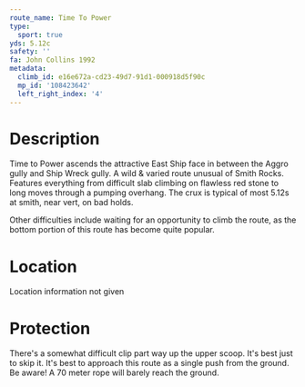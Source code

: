```yaml
---
route_name: Time To Power
type:
  sport: true
yds: 5.12c
safety: ''
fa: John Collins 1992
metadata:
  climb_id: e16e672a-cd23-49d7-91d1-000918d5f90c
  mp_id: '108423642'
  left_right_index: '4'
---
```

# Description
Time to Power ascends the attractive East Ship face in between the Aggro gully and Ship Wreck gully. A wild & varied route unusual of Smith Rocks. Features everything from difficult slab climbing on flawless red stone to long moves through a pumping overhang. The crux is typical of most 5.12s at smith, near vert, on bad holds.

Other difficulties include waiting for an opportunity to climb the route, as the bottom portion of this route has become quite popular.

# Location
Location information not given

# Protection
There's a somewhat difficult clip part way up the upper scoop. It's best just to skip it. It's best to approach this route as a single push from the ground. Be aware! A 70 meter rope will barely reach the ground.
